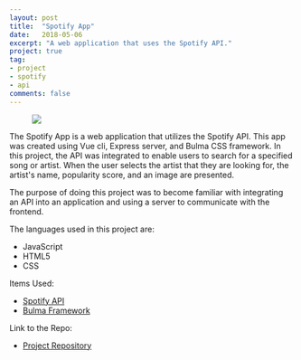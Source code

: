 ```yaml
---
layout: post
title:  "Spotify App"
date:   2018-05-06
excerpt: "A web application that uses the Spotify API."
project: true
tag:
- project
- spotify
- api
comments: false
---
```

<figure>
    <a href="https://farm5.staticflickr.com/4803/45694621012_581dced7ff_b.jpg"><img src="https://farm5.staticflickr.com/4803/45694621012_581dced7ff_b.jpg"></a>   
</figure>

The Spotify App is a web application that utilizes the Spotify API. This app was created using Vue cli, Express server, and Bulma CSS framework. In this project, the API was integrated to enable users to search for a specified song or artist. When the user selects the artist that they are looking for, the artist's name, popularity score, and an image are presented. 

The purpose of doing this project was to become familiar with integrating an API into an application and using a server to communicate with the frontend.

The languages used in this project are:
* JavaScript
* HTML5
* CSS

Items Used:
* [Spotify API](https://developer.spotify.com/documentation/web-api/)
* [Bulma Framework](https://bulma.io)

Link to the Repo:
* [Project Repository](https://github.com/mattsegovia/spotify-final/tree/master/spotify_api)
